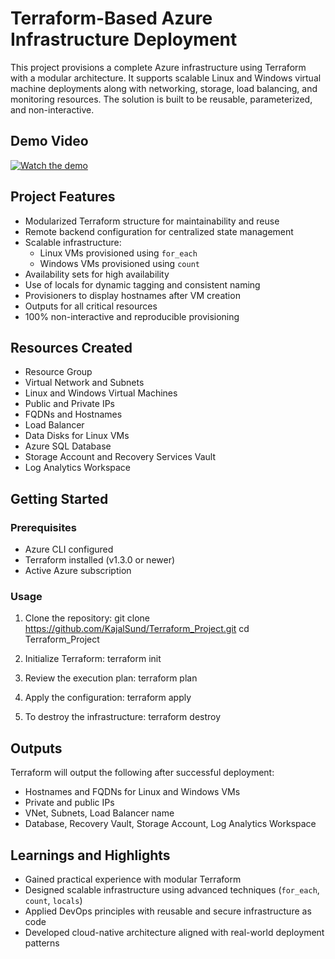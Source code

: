 # Terraform-Based Azure Infrastructure Deployment

This project provisions a complete Azure infrastructure using Terraform with a modular architecture. It supports scalable Linux and Windows virtual machine deployments along with networking, storage, load balancing, and monitoring resources. The solution is built to be reusable, parameterized, and non-interactive.

## Demo Video

[![Watch the demo](https://img.youtube.com/vi/sr2j0ZDPQqw/0.jpg)](https://www.youtube.com/watch?v=sr2j0ZDPQqw)

## Project Features

- Modularized Terraform structure for maintainability and reuse
- Remote backend configuration for centralized state management
- Scalable infrastructure:
  - Linux VMs provisioned using `for_each`
  - Windows VMs provisioned using `count`
- Availability sets for high availability
- Use of locals for dynamic tagging and consistent naming
- Provisioners to display hostnames after VM creation
- Outputs for all critical resources
- 100% non-interactive and reproducible provisioning

## Resources Created

- Resource Group
- Virtual Network and Subnets
- Linux and Windows Virtual Machines
- Public and Private IPs
- FQDNs and Hostnames
- Load Balancer
- Data Disks for Linux VMs
- Azure SQL Database
- Storage Account and Recovery Services Vault
- Log Analytics Workspace


## Getting Started

### Prerequisites

- Azure CLI configured
- Terraform installed (v1.3.0 or newer)
- Active Azure subscription

### Usage

1. Clone the repository:
git clone https://github.com/KajalSund/Terraform_Project.git
cd Terraform_Project

2. Initialize Terraform:
terraform init

3. Review the execution plan:
terraform plan

4. Apply the configuration:
terraform apply

5. To destroy the infrastructure:
terraform destroy


## Outputs

Terraform will output the following after successful deployment:

- Hostnames and FQDNs for Linux and Windows VMs
- Private and public IPs
- VNet, Subnets, Load Balancer name
- Database, Recovery Vault, Storage Account, Log Analytics Workspace

## Learnings and Highlights

- Gained practical experience with modular Terraform
- Designed scalable infrastructure using advanced techniques (`for_each`, `count`, `locals`)
- Applied DevOps principles with reusable and secure infrastructure as code
- Developed cloud-native architecture aligned with real-world deployment patterns
